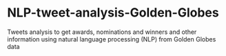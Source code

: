 # NLP-tweet-analysis-Golden-Globes
Tweets analysis to get awards, nominations and winners and other information using natural language processing (NLP) from Golden Globes data
